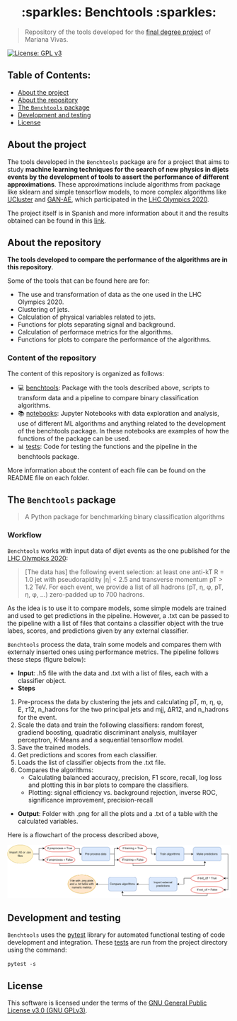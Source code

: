 <h1 align="center"> :sparkles: Benchtools :sparkles: </h1>

> Repository of the tools developed for the [final degree project](https://github.com/marianaiv/tesis_grado_UCV) of Mariana Vivas.   

[![License: GPL v3](https://img.shields.io/badge/License-GPLv3-blue.svg)](https://www.gnu.org/licenses/gpl-3.0)

## **Table of Contents:**

- [About the project](#about_project)
- [About the repository](#about_repo)
- [The `Benchtools` package](#benchtools)
- [Development and testing](#testing)
- [License](#license)

## About the project <a name="about_project"></a>

The tools developed in the `Benchtools` package are for a project that aims to study **machine learning techniques for the search of new physics in dijets events by the development of tools to assert the performance of different approximations**. These approximations include algorithms from package like sklearn and simple tensorflow models, to more complex algorithms like [UCluster](https://github.com/ViniciusMikuni/UCluster) and [GAN-AE](https://github.com/lovaslin/GAN-AE_LHCOlympics), which participated in the [LHC Olympics 2020](lhco2020.github.io/homepage/). 

The project itself is in Spanish and more information about it and the results obtained can be found in this [link](https://github.com/marianaiv/tesis_grado_UCV).

## About the repository <a name="about_repo"></a>

**The tools developed to compare the performance of the algorithms are in this repository**. 

Some of the tools that can be found here are for:
- The use and transformation of data as the one used in the LHC Olympics 2020.
- Clustering of jets.
- Calculation of physical variables related to jets.
- Functions for plots separating signal and background.
- Calculation of performace metrics for the algorithms.
- Functions for plots to compare the performance of the algorithms.

### Content of the repository <a name="content"></a>
The content of this repository is organized as follows:
* :computer: [benchtools](benchtools): Package with the tools described above, scripts to transform data and a pipeline to compare binary classification algorithms.
* :books: [notebooks](notebooks): Jupyter Notebooks with data exploration and analysis, use of different ML algorithms and anything related to the development of the benchtools package. In these notebooks are examples of how the functions of the package can be used.
* :bar_chart: [tests](tests): Code for testing the functions and the pipeline in the benchtools package.

More information about the content of each file can be found on the README file on each folder.

## The `Benchtools` package <a name="benchtools"></a>
> A Python package for benchmarking binary classification algorithms 
### Workflow
`Benchtools` works with input data of dijet events as the one published for the [LHC Olympics 2020](lhco2020.github.io/homepage/):
> [The data has] the following event selection: at least one anti-kT R = 1.0 jet with pseudorapidity |η| < 2.5 and transverse momentum pT > 1.2 TeV.   For each event, we provide a list of all hadrons (pT, η, φ, pT, η, φ, …) zero-padded up to 700 hadrons.

As the idea is to use it to compare models, some simple models are trained and used to get predictions in the pipeline. However, a .txt can be passed to the pipeline with a list of files that contains a classifier object with the true labes, scores, and predictions given by any external classifier. 

`Benchtools` process the data, train some models and compares them with externaly inserted ones using performance metrics. The pipeline follows these steps (figure below):
- **Input**: .h5 file with the data and .txt with a list of files, each with a classifier object.
- **Steps**
1. Pre-process the data by clustering the jets and calculating pT, m, η, φ, E, 𝜏12, n_hadrons for the two principal jets and mjj, ΔR12, and n_hadrons for the event.
2. Scale the data and train the following classifiers: random forest, gradiend boosting, quadratic discriminant analysis, multilayer perceptron, K-Means and a sequential tensorflow model. 
3. Save the trained models.
4. Get predictions and scores from each classifier.
5. Loads the list of classifier objects from the .txt file.
6. Compares the algorithms:
    - Calculating balanced accuracy, precision, F1 score, recall, log loss and plotting this in bar plots to compare the classifiers.
    - Plotting: signal efficiency vs. background rejection, inverse ROC, significance improvement, precision-recall
- **Output**: Folder with .png for all the plots and a .txt of a table with the calculated variables.

Here is a flowchart of the process described above,

<img src="figures/pipeline_flowchart.png"/>

## Development and testing <a name="testing"></a>

`Benchtools` uses the [pytest](https://pypi.org/project/pytest/) library for automated functional testing of code 
development and integration. These [tests](tests) are run from the project directory using the command:

`pytest -s `

## License <a name="license"></a>

This software is licensed under the terms of the [GNU General Public License v3.0 (GNU GPLv3)](https://choosealicense.com/licenses/gpl-3.0/).
